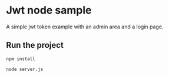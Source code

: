 # Jwt node sample

A simple jwt token example with an admin area and a login page.

## Run the project

```shell
npm install
```

```shell
node server.js
```